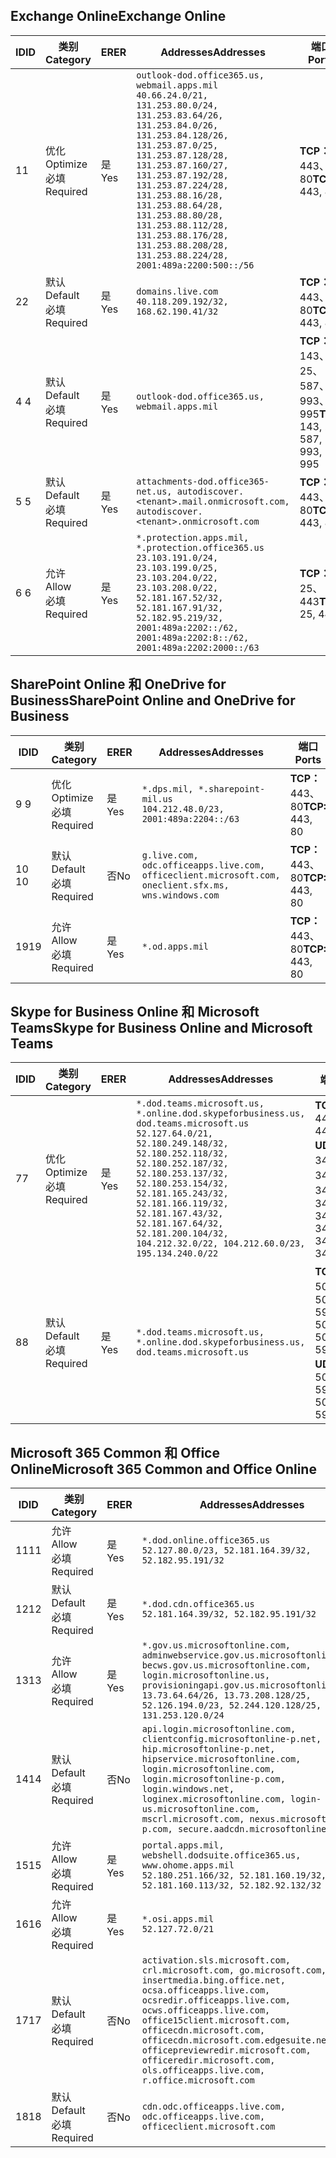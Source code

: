 <!--THIS FILE IS AUTOMATICALLY GENERATED. MANUAL CHANGES WILL BE OVERWRITTEN.-->
<!--Please contact the Office 365 Endpoints team with any questions.-->
<!--USGovDoD endpoints version 2019012800-->
<!--File generated 2019-01-28 11:00:18.3877-->

## <a name="exchange-online"></a><span data-ttu-id="4d068-101">Exchange Online</span><span class="sxs-lookup"><span data-stu-id="4d068-101">Exchange Online</span></span>

<span data-ttu-id="4d068-102">ID</span><span class="sxs-lookup"><span data-stu-id="4d068-102">ID</span></span> | <span data-ttu-id="4d068-103">类别</span><span class="sxs-lookup"><span data-stu-id="4d068-103">Category</span></span> | <span data-ttu-id="4d068-104">ER</span><span class="sxs-lookup"><span data-stu-id="4d068-104">ER</span></span> | <span data-ttu-id="4d068-105">Addresses</span><span class="sxs-lookup"><span data-stu-id="4d068-105">Addresses</span></span> | <span data-ttu-id="4d068-106">端口</span><span class="sxs-lookup"><span data-stu-id="4d068-106">Ports</span></span>
-- | -------------------- | --- | ---------------------------------------------------------------------------------------------------------------------------------------------------------------------------------------------------------------------------------------------------------------------------------------------------------------------------------------------------------------------------------------------- | -------------------------------
<span data-ttu-id="4d068-107">1</span><span class="sxs-lookup"><span data-stu-id="4d068-107">1</span></span> | <span data-ttu-id="4d068-108">优化</span><span class="sxs-lookup"><span data-stu-id="4d068-108">Optimize</span></span><BR><span data-ttu-id="4d068-109">必填</span><span class="sxs-lookup"><span data-stu-id="4d068-109">Required</span></span> | <span data-ttu-id="4d068-110">是</span><span class="sxs-lookup"><span data-stu-id="4d068-110">Yes</span></span> | `outlook-dod.office365.us, webmail.apps.mil`<BR>`40.66.24.0/21, 131.253.80.0/24, 131.253.83.64/26, 131.253.84.0/26, 131.253.84.128/26, 131.253.87.0/25, 131.253.87.128/28, 131.253.87.160/27, 131.253.87.192/28, 131.253.87.224/28, 131.253.88.16/28, 131.253.88.64/28, 131.253.88.80/28, 131.253.88.112/28, 131.253.88.176/28, 131.253.88.208/28, 131.253.88.224/28, 2001:489a:2200:500::/56` | <span data-ttu-id="4d068-111">**TCP：** 443、80</span><span class="sxs-lookup"><span data-stu-id="4d068-111">**TCP:** 443, 80</span></span>
<span data-ttu-id="4d068-112">2</span><span class="sxs-lookup"><span data-stu-id="4d068-112">2</span></span> | <span data-ttu-id="4d068-113">默认</span><span class="sxs-lookup"><span data-stu-id="4d068-113">Default</span></span><BR><span data-ttu-id="4d068-114">必填</span><span class="sxs-lookup"><span data-stu-id="4d068-114">Required</span></span> | <span data-ttu-id="4d068-115">是</span><span class="sxs-lookup"><span data-stu-id="4d068-115">Yes</span></span> | `domains.live.com`<BR>`40.118.209.192/32, 168.62.190.41/32` | <span data-ttu-id="4d068-116">**TCP：** 443、80</span><span class="sxs-lookup"><span data-stu-id="4d068-116">**TCP:** 443, 80</span></span>
<span data-ttu-id="4d068-117">4 </span><span class="sxs-lookup"><span data-stu-id="4d068-117">4</span></span> | <span data-ttu-id="4d068-118">默认</span><span class="sxs-lookup"><span data-stu-id="4d068-118">Default</span></span><BR><span data-ttu-id="4d068-119">必填</span><span class="sxs-lookup"><span data-stu-id="4d068-119">Required</span></span> | <span data-ttu-id="4d068-120">是</span><span class="sxs-lookup"><span data-stu-id="4d068-120">Yes</span></span> | `outlook-dod.office365.us, webmail.apps.mil` | <span data-ttu-id="4d068-121">**TCP：** 143、25、587、993、995</span><span class="sxs-lookup"><span data-stu-id="4d068-121">**TCP:** 143, 25, 587, 993, 995</span></span>
<span data-ttu-id="4d068-122">5 </span><span class="sxs-lookup"><span data-stu-id="4d068-122">5</span></span> | <span data-ttu-id="4d068-123">默认</span><span class="sxs-lookup"><span data-stu-id="4d068-123">Default</span></span><BR><span data-ttu-id="4d068-124">必填</span><span class="sxs-lookup"><span data-stu-id="4d068-124">Required</span></span> | <span data-ttu-id="4d068-125">是</span><span class="sxs-lookup"><span data-stu-id="4d068-125">Yes</span></span> | `attachments-dod.office365-net.us, autodiscover.<tenant>.mail.onmicrosoft.com, autodiscover.<tenant>.onmicrosoft.com` | <span data-ttu-id="4d068-126">**TCP：** 443、80</span><span class="sxs-lookup"><span data-stu-id="4d068-126">**TCP:** 443, 80</span></span>
<span data-ttu-id="4d068-127">6 </span><span class="sxs-lookup"><span data-stu-id="4d068-127">6</span></span> | <span data-ttu-id="4d068-128">允许</span><span class="sxs-lookup"><span data-stu-id="4d068-128">Allow</span></span><BR><span data-ttu-id="4d068-129">必填</span><span class="sxs-lookup"><span data-stu-id="4d068-129">Required</span></span> | <span data-ttu-id="4d068-130">是</span><span class="sxs-lookup"><span data-stu-id="4d068-130">Yes</span></span> | `*.protection.apps.mil, *.protection.office365.us`<BR>`23.103.191.0/24, 23.103.199.0/25, 23.103.204.0/22, 23.103.208.0/22, 52.181.167.52/32, 52.181.167.91/32, 52.182.95.219/32, 2001:489a:2202::/62, 2001:489a:2202:8::/62, 2001:489a:2202:2000::/63` | <span data-ttu-id="4d068-131">**TCP：** 25、443</span><span class="sxs-lookup"><span data-stu-id="4d068-131">**TCP:** 25, 443</span></span>

## <a name="sharepoint-online-and-onedrive-for-business"></a><span data-ttu-id="4d068-132">SharePoint Online 和 OneDrive for Business</span><span class="sxs-lookup"><span data-stu-id="4d068-132">SharePoint Online and OneDrive for Business</span></span>

<span data-ttu-id="4d068-133">ID</span><span class="sxs-lookup"><span data-stu-id="4d068-133">ID</span></span> | <span data-ttu-id="4d068-134">类别</span><span class="sxs-lookup"><span data-stu-id="4d068-134">Category</span></span> | <span data-ttu-id="4d068-135">ER</span><span class="sxs-lookup"><span data-stu-id="4d068-135">ER</span></span> | <span data-ttu-id="4d068-136">Addresses</span><span class="sxs-lookup"><span data-stu-id="4d068-136">Addresses</span></span> | <span data-ttu-id="4d068-137">端口</span><span class="sxs-lookup"><span data-stu-id="4d068-137">Ports</span></span>
-- | -------------------- | --- | ---------------------------------------------------------------------------------------------------- | ----------------
<span data-ttu-id="4d068-138">9 </span><span class="sxs-lookup"><span data-stu-id="4d068-138">9</span></span> | <span data-ttu-id="4d068-139">优化</span><span class="sxs-lookup"><span data-stu-id="4d068-139">Optimize</span></span><BR><span data-ttu-id="4d068-140">必填</span><span class="sxs-lookup"><span data-stu-id="4d068-140">Required</span></span> | <span data-ttu-id="4d068-141">是</span><span class="sxs-lookup"><span data-stu-id="4d068-141">Yes</span></span> | `*.dps.mil, *.sharepoint-mil.us`<BR>`104.212.48.0/23, 2001:489a:2204::/63` | <span data-ttu-id="4d068-142">**TCP：** 443、80</span><span class="sxs-lookup"><span data-stu-id="4d068-142">**TCP:** 443, 80</span></span>
<span data-ttu-id="4d068-143">10 </span><span class="sxs-lookup"><span data-stu-id="4d068-143">10</span></span> | <span data-ttu-id="4d068-144">默认</span><span class="sxs-lookup"><span data-stu-id="4d068-144">Default</span></span><BR><span data-ttu-id="4d068-145">必填</span><span class="sxs-lookup"><span data-stu-id="4d068-145">Required</span></span> | <span data-ttu-id="4d068-146">否</span><span class="sxs-lookup"><span data-stu-id="4d068-146">No</span></span> | `g.live.com, odc.officeapps.live.com, officeclient.microsoft.com, oneclient.sfx.ms, wns.windows.com` | <span data-ttu-id="4d068-147">**TCP：** 443、80</span><span class="sxs-lookup"><span data-stu-id="4d068-147">**TCP:** 443, 80</span></span>
<span data-ttu-id="4d068-148">19</span><span class="sxs-lookup"><span data-stu-id="4d068-148">19</span></span> | <span data-ttu-id="4d068-149">允许</span><span class="sxs-lookup"><span data-stu-id="4d068-149">Allow</span></span><BR><span data-ttu-id="4d068-150">必填</span><span class="sxs-lookup"><span data-stu-id="4d068-150">Required</span></span> | <span data-ttu-id="4d068-151">是</span><span class="sxs-lookup"><span data-stu-id="4d068-151">Yes</span></span> | `*.od.apps.mil` | <span data-ttu-id="4d068-152">**TCP：** 443、80</span><span class="sxs-lookup"><span data-stu-id="4d068-152">**TCP:** 443, 80</span></span>

## <a name="skype-for-business-online-and-microsoft-teams"></a><span data-ttu-id="4d068-153">Skype for Business Online 和 Microsoft Teams</span><span class="sxs-lookup"><span data-stu-id="4d068-153">Skype for Business Online and Microsoft Teams</span></span>

<span data-ttu-id="4d068-154">ID</span><span class="sxs-lookup"><span data-stu-id="4d068-154">ID</span></span> | <span data-ttu-id="4d068-155">类别</span><span class="sxs-lookup"><span data-stu-id="4d068-155">Category</span></span> | <span data-ttu-id="4d068-156">ER</span><span class="sxs-lookup"><span data-stu-id="4d068-156">ER</span></span> | <span data-ttu-id="4d068-157">Addresses</span><span class="sxs-lookup"><span data-stu-id="4d068-157">Addresses</span></span> | <span data-ttu-id="4d068-158">端口</span><span class="sxs-lookup"><span data-stu-id="4d068-158">Ports</span></span>
-- | -------------------- | --- | -------------------------------------------------------------------------------------------------------------------------------------------------------------------------------------------------------------------------------------------------------------------------------------------------------------------------------------------------------- | --------------------------------------------------
<span data-ttu-id="4d068-159">7</span><span class="sxs-lookup"><span data-stu-id="4d068-159">7</span></span> | <span data-ttu-id="4d068-160">优化</span><span class="sxs-lookup"><span data-stu-id="4d068-160">Optimize</span></span><BR><span data-ttu-id="4d068-161">必填</span><span class="sxs-lookup"><span data-stu-id="4d068-161">Required</span></span> | <span data-ttu-id="4d068-162">是</span><span class="sxs-lookup"><span data-stu-id="4d068-162">Yes</span></span> | `*.dod.teams.microsoft.us, *.online.dod.skypeforbusiness.us, dod.teams.microsoft.us`<BR>`52.127.64.0/21, 52.180.249.148/32, 52.180.252.118/32, 52.180.252.187/32, 52.180.253.137/32, 52.180.253.154/32, 52.181.165.243/32, 52.181.166.119/32, 52.181.167.43/32, 52.181.167.64/32, 52.181.200.104/32, 104.212.32.0/22, 104.212.60.0/23, 195.134.240.0/22` | <span data-ttu-id="4d068-163">**TCP：** 443</span><span class="sxs-lookup"><span data-stu-id="4d068-163">**TCP:** 443</span></span><BR><span data-ttu-id="4d068-164">**UDP：** 3478、3479、3480、3481</span><span class="sxs-lookup"><span data-stu-id="4d068-164">**UDP:** 3478, 3479, 3480, 3481</span></span>
<span data-ttu-id="4d068-165">8</span><span class="sxs-lookup"><span data-stu-id="4d068-165">8</span></span> | <span data-ttu-id="4d068-166">默认</span><span class="sxs-lookup"><span data-stu-id="4d068-166">Default</span></span><BR><span data-ttu-id="4d068-167">必填</span><span class="sxs-lookup"><span data-stu-id="4d068-167">Required</span></span> | <span data-ttu-id="4d068-168">是</span><span class="sxs-lookup"><span data-stu-id="4d068-168">Yes</span></span> | `*.dod.teams.microsoft.us, *.online.dod.skypeforbusiness.us, dod.teams.microsoft.us` | <span data-ttu-id="4d068-169">**TCP：** 5061、50000-59999</span><span class="sxs-lookup"><span data-stu-id="4d068-169">**TCP:** 5061, 50000-59999</span></span><BR><span data-ttu-id="4d068-170">**UDP：** 50000-59999</span><span class="sxs-lookup"><span data-stu-id="4d068-170">**UDP:** 50000-59999</span></span>

## <a name="microsoft-365-common-and-office-online"></a><span data-ttu-id="4d068-171">Microsoft 365 Common 和 Office Online</span><span class="sxs-lookup"><span data-stu-id="4d068-171">Microsoft 365 Common and Office Online</span></span>

<span data-ttu-id="4d068-172">ID</span><span class="sxs-lookup"><span data-stu-id="4d068-172">ID</span></span> | <span data-ttu-id="4d068-173">类别</span><span class="sxs-lookup"><span data-stu-id="4d068-173">Category</span></span> | <span data-ttu-id="4d068-174">ER</span><span class="sxs-lookup"><span data-stu-id="4d068-174">ER</span></span> | <span data-ttu-id="4d068-175">Addresses</span><span class="sxs-lookup"><span data-stu-id="4d068-175">Addresses</span></span> | <span data-ttu-id="4d068-176">端口</span><span class="sxs-lookup"><span data-stu-id="4d068-176">Ports</span></span>
-- | ------------------- | --- | ---------------------------------------------------------------------------------------------------------------------------------------------------------------------------------------------------------------------------------------------------------------------------------------------------------------------------------------------------------------------------------------------- | ----------------
<span data-ttu-id="4d068-177">11</span><span class="sxs-lookup"><span data-stu-id="4d068-177">11</span></span> | <span data-ttu-id="4d068-178">允许</span><span class="sxs-lookup"><span data-stu-id="4d068-178">Allow</span></span><BR><span data-ttu-id="4d068-179">必填</span><span class="sxs-lookup"><span data-stu-id="4d068-179">Required</span></span> | <span data-ttu-id="4d068-180">是</span><span class="sxs-lookup"><span data-stu-id="4d068-180">Yes</span></span> | `*.dod.online.office365.us`<BR>`52.127.80.0/23, 52.181.164.39/32, 52.182.95.191/32` | <span data-ttu-id="4d068-181">**TCP：** 443</span><span class="sxs-lookup"><span data-stu-id="4d068-181">**TCP:** 443</span></span>
<span data-ttu-id="4d068-182">12</span><span class="sxs-lookup"><span data-stu-id="4d068-182">12</span></span> | <span data-ttu-id="4d068-183">默认</span><span class="sxs-lookup"><span data-stu-id="4d068-183">Default</span></span><BR><span data-ttu-id="4d068-184">必填</span><span class="sxs-lookup"><span data-stu-id="4d068-184">Required</span></span> | <span data-ttu-id="4d068-185">是</span><span class="sxs-lookup"><span data-stu-id="4d068-185">Yes</span></span> | `*.dod.cdn.office365.us`<BR>`52.181.164.39/32, 52.182.95.191/32` | <span data-ttu-id="4d068-186">**TCP：** 443</span><span class="sxs-lookup"><span data-stu-id="4d068-186">**TCP:** 443</span></span>
<span data-ttu-id="4d068-187">13</span><span class="sxs-lookup"><span data-stu-id="4d068-187">13</span></span> | <span data-ttu-id="4d068-188">允许</span><span class="sxs-lookup"><span data-stu-id="4d068-188">Allow</span></span><BR><span data-ttu-id="4d068-189">必填</span><span class="sxs-lookup"><span data-stu-id="4d068-189">Required</span></span> | <span data-ttu-id="4d068-190">是</span><span class="sxs-lookup"><span data-stu-id="4d068-190">Yes</span></span> | `*.gov.us.microsoftonline.com, adminwebservice.gov.us.microsoftonline.com, becws.gov.us.microsoftonline.com, login.microsoftonline.us, provisioningapi.gov.us.microsoftonline.com`<BR>`13.73.64.64/26, 13.73.208.128/25, 52.126.194.0/23, 52.244.120.128/25, 131.253.120.0/24` | <span data-ttu-id="4d068-191">**TCP：** 443</span><span class="sxs-lookup"><span data-stu-id="4d068-191">**TCP:** 443</span></span>
<span data-ttu-id="4d068-192">14</span><span class="sxs-lookup"><span data-stu-id="4d068-192">14</span></span> | <span data-ttu-id="4d068-193">默认</span><span class="sxs-lookup"><span data-stu-id="4d068-193">Default</span></span><BR><span data-ttu-id="4d068-194">必填</span><span class="sxs-lookup"><span data-stu-id="4d068-194">Required</span></span> | <span data-ttu-id="4d068-195">否</span><span class="sxs-lookup"><span data-stu-id="4d068-195">No</span></span> | `api.login.microsoftonline.com, clientconfig.microsoftonline-p.net, hip.microsoftonline-p.net, hipservice.microsoftonline.com, login.microsoftonline.com, login.microsoftonline-p.com, login.windows.net, loginex.microsoftonline.com, login-us.microsoftonline.com, mscrl.microsoft.com, nexus.microsoftonline-p.com, secure.aadcdn.microsoftonline-p.com` | <span data-ttu-id="4d068-196">**TCP：** 443</span><span class="sxs-lookup"><span data-stu-id="4d068-196">**TCP:** 443</span></span>
<span data-ttu-id="4d068-197">15</span><span class="sxs-lookup"><span data-stu-id="4d068-197">15</span></span> | <span data-ttu-id="4d068-198">允许</span><span class="sxs-lookup"><span data-stu-id="4d068-198">Allow</span></span><BR><span data-ttu-id="4d068-199">必填</span><span class="sxs-lookup"><span data-stu-id="4d068-199">Required</span></span> | <span data-ttu-id="4d068-200">是</span><span class="sxs-lookup"><span data-stu-id="4d068-200">Yes</span></span> | `portal.apps.mil, webshell.dodsuite.office365.us, www.ohome.apps.mil`<BR>`52.180.251.166/32, 52.181.160.19/32, 52.181.160.113/32, 52.182.92.132/32` | <span data-ttu-id="4d068-201">**TCP：** 443</span><span class="sxs-lookup"><span data-stu-id="4d068-201">**TCP:** 443</span></span>
<span data-ttu-id="4d068-202">16</span><span class="sxs-lookup"><span data-stu-id="4d068-202">16</span></span> | <span data-ttu-id="4d068-203">允许</span><span class="sxs-lookup"><span data-stu-id="4d068-203">Allow</span></span><BR><span data-ttu-id="4d068-204">必填</span><span class="sxs-lookup"><span data-stu-id="4d068-204">Required</span></span> | <span data-ttu-id="4d068-205">是</span><span class="sxs-lookup"><span data-stu-id="4d068-205">Yes</span></span> | `*.osi.apps.mil`<BR>`52.127.72.0/21` | <span data-ttu-id="4d068-206">**TCP：** 443</span><span class="sxs-lookup"><span data-stu-id="4d068-206">**TCP:** 443</span></span>
<span data-ttu-id="4d068-207">17</span><span class="sxs-lookup"><span data-stu-id="4d068-207">17</span></span> | <span data-ttu-id="4d068-208">默认</span><span class="sxs-lookup"><span data-stu-id="4d068-208">Default</span></span><BR><span data-ttu-id="4d068-209">必填</span><span class="sxs-lookup"><span data-stu-id="4d068-209">Required</span></span> | <span data-ttu-id="4d068-210">否</span><span class="sxs-lookup"><span data-stu-id="4d068-210">No</span></span> | `activation.sls.microsoft.com, crl.microsoft.com, go.microsoft.com, insertmedia.bing.office.net, ocsa.officeapps.live.com, ocsredir.officeapps.live.com, ocws.officeapps.live.com, office15client.microsoft.com, officecdn.microsoft.com, officecdn.microsoft.com.edgesuite.net, officepreviewredir.microsoft.com, officeredir.microsoft.com, ols.officeapps.live.com, r.office.microsoft.com` | <span data-ttu-id="4d068-211">**TCP：** 443、80</span><span class="sxs-lookup"><span data-stu-id="4d068-211">**TCP:** 443, 80</span></span>
<span data-ttu-id="4d068-212">18</span><span class="sxs-lookup"><span data-stu-id="4d068-212">18</span></span> | <span data-ttu-id="4d068-213">默认</span><span class="sxs-lookup"><span data-stu-id="4d068-213">Default</span></span><BR><span data-ttu-id="4d068-214">必填</span><span class="sxs-lookup"><span data-stu-id="4d068-214">Required</span></span> | <span data-ttu-id="4d068-215">否</span><span class="sxs-lookup"><span data-stu-id="4d068-215">No</span></span> | `cdn.odc.officeapps.live.com, odc.officeapps.live.com, officeclient.microsoft.com` | <span data-ttu-id="4d068-216">**TCP：** 443、80</span><span class="sxs-lookup"><span data-stu-id="4d068-216">**TCP:** 443, 80</span></span>
